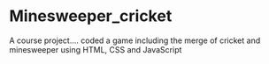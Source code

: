 # Minesweeper_cricket

A course project.... coded a game including the merge of cricket and minesweeper using HTML, CSS and JavaScript
